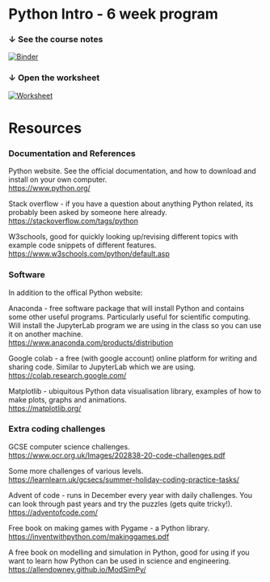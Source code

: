 # Python Intro - 6 week program

### &darr; See the course notes  
[![Binder](https://mybinder.org/badge_logo.svg)](https://mybinder.org/v2/gh/LSBU-IOP/ND-Python-Intro/HEAD?labpath=course_notes.ipynb)

### &darr; Open the worksheet
[![Worksheet](https://img.shields.io/badge/launch-worksheet-brightgreen?style=plastic&logo=python)](https://github.com/LSBU-IOP/ND-Python-Intro/blob/main/week_1_worksheet.pdf)

# Resources

### Documentation and References
Python website. See the official documentation, and how to download and install on your own computer.  
https://www.python.org/

Stack overflow - if you have a question about anything Python related, its probably been asked by someone here already.   
https://stackoverflow.com/tags/python

W3schools, good for quickly looking up/revising different topics with example code snippets of different features.  
https://www.w3schools.com/python/default.asp

### Software
In addition to the offical Python website:

Anaconda - free software package that will install Python and contains some other useful programs. Particularly useful for scientific computing. Will install the JupyterLab program we are using in the class so you can use it on another machine.  
https://www.anaconda.com/products/distribution

Google colab - a free (with google account) online platform for writing and sharing code. Similar to JupyterLab which we are using.  
https://colab.research.google.com/

Matplotlib - ubiquitous Python data visualisation library, examples of how to make plots, graphs and animations.  
https://matplotlib.org/

### Extra coding challenges
GCSE computer science challenges.  
https://www.ocr.org.uk/Images/202838-20-code-challenges.pdf

Some more challenges of various levels.  
https://learnlearn.uk/gcsecs/summer-holiday-coding-practice-tasks/

Advent of code - runs in December every year with daily challenges. You can look through past years and try the puzzles (gets quite tricky!).  
https://adventofcode.com/

Free book on making games with Pygame - a Python library.  
https://inventwithpython.com/makinggames.pdf

A free book on modelling and simulation in Python, good for using if you want to learn how Python can be used in science and engineering.  
https://allendowney.github.io/ModSimPy/
